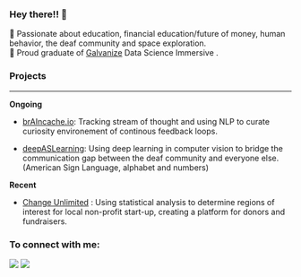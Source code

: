 ### Hey there!! 👋

🔭 Passionate about education, financial education/future of money, human behavior, the deaf community and space exploration. <br>
🌱 Proud graduate of [Galvanize](https://www.galvanize.com) Data Science Immersive . 
<br>
### Projects
----
**Ongoing**
* [brAIncache.io](https://github.com/braincache/brAIncache.github.io): Tracking stream of thought and using NLP to curate curiosity environement of continous feedback loops. <br>

* [deepASLearning](https://github.com/lesro/The-ASL-project): Using deep learning in computer vision to bridge the communication gap between the deaf community and everyone else. (American Sign Language, alphabet and numbers)<br>

**Recent**
* [Change Unlimited](https://github.com/lesro/change_unlimited) : Using statistical analysis to determine regions of interest for local non-profit start-up, creating a platform for donors and fundraisers.
<!--
**lesro/lesro** is a ✨ _special_ ✨ repository because its `README.md` (this file) appears on your GitHub profile.

Here are some ideas to get you started:

- 🔭 I’m currently working on ...
-  I’m currently learning ...
- 👯 I’m looking to collaborate on ...
-  I’m looking for help with ...
- 💬 Ask me about ...
- 📫 How to reach me: ...
- 😄 Pronouns: ...
- ⚡ Fun fact: ...
-->
### To connect with me:
[<img src="https://img.shields.io/badge/linkedin-%230077B5.svg?&style=for-the-badge&logo=linkedin&logoColor=white" />](https://www.linkedin.com/in/lesro)
[<img src="https://img.shields.io/badge/twitter-%231DA1F2.svg?&style=for-the-badge&logo=twitter&logoColor=white" />](https://twitter.com/lesroco)
